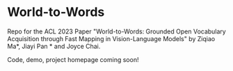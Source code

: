 # World-to-Words

Repo for the ACL 2023 Paper "World-to-Words: Grounded Open Vocabulary Acquisition
through Fast Mapping in Vision-Language Models" by Ziqiao Ma*, Jiayi Pan * and Joyce Chai.

Code, demo, project homepage coming soon!
